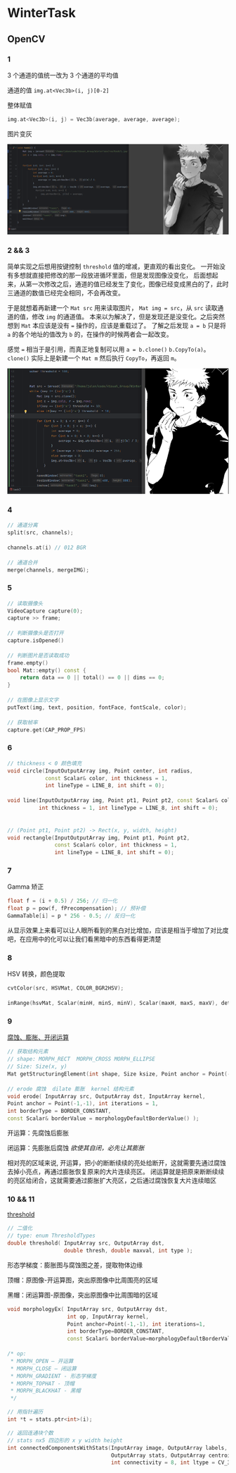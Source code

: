 # WinterTask

## OpenCV

### 1

3 个通道的值统一改为 3 个通道的平均值

通道的值 `img.at<Vec3b>(i, j)[0-2]`

整体赋值
```c++
img.at<Vec3b>(i, j) = Vec3b(average, average, average);
```

图片变灰

![1-1](./res/Screenshots/1-1.png)

### 2 && 3

简单实现之后想用按键控制 `threshold` 值的增减，更直观的看出变化。
一开始没有多想就直接把修改的那一段放进循环里面，但是发现图像没变化，
后面想起来，从第一次修改之后，通道的值已经发生了变化，图像已经变成黑白的了，此时三通道的数值已经完全相同，不会再改变。

于是就想着再新建一个 `Mat src` 用来读取图片， `Mat img = src`，从 `src` 读取通道的值，修改 `img` 的通道值。
本来以为解决了，但是发现还是没变化。之后突然想到 `Mat` 本应该是没有 `=` 操作的，应该是重载过了。
了解之后发现 `a = b` 只是将 `a` 的各个地址的值改为 `b` 的，在操作的时候两者会一起改变。

感觉 `=` 相当于是引用，而真正地复制可以用 `a = b.clone()` `b.CopyTo(a)`。
`clone()` 实际上是新建一个 `Mat m` 然后执行 `CopyTo`，再返回 `m`。

![1-2](./res/Screenshots/1-2.png)

### 4

```c++
// 通道分离
split(src, channels);

channels.at(i) // 012 BGR

// 通道合并
merge(channels, mergeIMG);
```

### 5

```c++
// 读取摄像头
VideoCapture capture(0);
capture >> frame;

// 判断摄像头是否打开
capture.isOpened()

// 判断图片是否读取成功
frame.empty()
bool Mat::empty() const {
    return data == 0 || total() == 0 || dims == 0;
}

// 在图像上显示文字
putText(img, text, position, fontFace, fontScale, color);

// 获取帧率
capture.get(CAP_PROP_FPS)
```


### 6

```c++
// thickness < 0 颜色填充
void circle(InputOutputArray img, Point center, int radius,
            const Scalar& color, int thickness = 1,
            int lineType = LINE_8, int shift = 0);

void line(InputOutputArray img, Point pt1, Point pt2, const Scalar& color,
          int thickness = 1, int lineType = LINE_8, int shift = 0);


// (Point pt1, Point pt2) -> Rect(x, y, width, height)
void rectangle(InputOutputArray img, Point pt1, Point pt2,
               const Scalar& color, int thickness = 1,
               int lineType = LINE_8, int shift = 0);
```

### 7

Gamma 矫正
```c++
float f = (i + 0.5) / 256; // 归一化
float p = pow(f, fPrecompensation); // 预补偿
GammaTable[i] = p * 256 - 0.5; // 反归一化
```

从显示效果上来看可以让人眼所看到的黑白对比增加，应该是相当于增加了对比度吧，在应用中的化可以让我们看黑暗中的东西看得更清楚

### 8

HSV 转换，颜色提取

```c++
cvtColor(src, HSVMat, COLOR_BGR2HSV);

inRange(hsvMat, Scalar(minH, minS, minV), Scalar(maxH, maxS, maxV), detectMat);
```

### 9

[腐蚀、膨胀、开闭运算](https://zhuanlan.zhihu.com/p/164619939)

```c++
// 获取结构元素
// shape: MORPH_RECT  MORPH_CROSS MORPH_ELLIPSE
// Size: Size(x, y)
Mat getStructuringElement(int shape, Size ksize, Point anchor = Point(-1,-1));

// erode 腐蚀  dilate 膨胀  kernel 结构元素
void erode( InputArray src, OutputArray dst, InputArray kernel,
Point anchor = Point(-1,-1), int iterations = 1,
int borderType = BORDER_CONSTANT,
const Scalar& borderValue = morphologyDefaultBorderValue() );
```

开运算：先腐蚀后膨胀

闭运算：先膨胀后腐蚀 *欲使其自闭，必先让其膨胀*

相对亮的区域来说,
开运算，把小的断断续续的亮处给断开，这就需要先通过腐蚀去掉小亮点，再通过膨胀恢复原来的大片连续亮区。
闭运算就是把原来断断续续的亮区给闭合，这就需要通过膨胀扩大亮区，之后通过腐蚀恢复大片连续暗区

### 10 && 11

[threshold](https://www.opencv.org.cn/opencvdoc/2.3.2/html/doc/tutorials/imgproc/threshold/threshold.html)
```c++
// 二值化
// type: enum ThresholdTypes
double threshold( InputArray src, OutputArray dst,
                  double thresh, double maxval, int type );
```

形态学梯度：膨胀图与腐蚀图之差，提取物体边缘

顶帽：原图像-开运算图，突出原图像中比周围亮的区域

黑帽：闭运算图-原图像，突出原图像中比周围暗的区域

```c++
void morphologyEx( InputArray src, OutputArray dst,
                   int op, InputArray kernel,
                   Point anchor=Point(-1,-1), int iterations=1,
                   int borderType=BORDER_CONSTANT,
                   const Scalar& borderValue=morphologyDefaultBorderValue() );

/* op:
 * MORPH_OPEN – 开运算
 * MORPH_CLOSE – 闭运算
 * MORPH_GRADIENT - 形态学梯度
 * MORPH_TOPHAT - 顶帽
 * MORPH_BLACKHAT - 黑帽
 */
```

```c++
// 用指针遍历
int *t = stats.ptr<int>(i);
```

```c++
// 返回连通块个数
// stats nx5 四边形的 x y width height
int connectedComponentsWithStats(InputArray image, OutputArray labels,
                                 OutputArray stats, OutputArray centroids,
                                 int connectivity = 8, int ltype = CV_32S);
```
